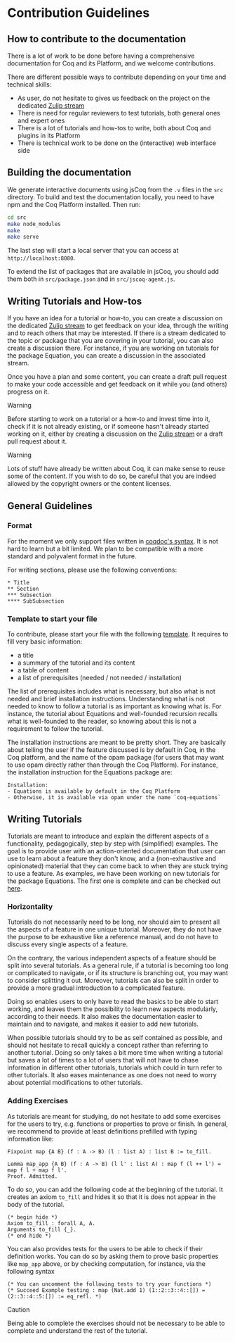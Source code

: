 
# Contribution Guidelines

## How to contribute to the documentation

There is a lot of work to be done before having a comprehensive documentation for Coq and its Platform, and we welcome contributions.

There are different possible ways to contribute depending on your time and technical skills:

- As user, do not hesitate to gives us feedback on the project on the dedicated [Zulip stream](https://coq.zulipchat.com/#narrow/stream/437203-Platform-docs)
- There is need for regular reviewers to test tutorials, both general ones and expert ones
- There is a lot of tutorials and how-tos to write, both about Coq and plugins in its Platform
- There is technical work to be done on the (interactive) web interface side

## Building the documentation

We generate interactive documents using jsCoq from the `.v` files in the `src` directory.
To build and test the documentation locally, you need to have npm and the Coq Platform installed.
Then run:

```bash
cd src
make node_modules
make
make serve
```

The last step will start a local server that you can access at `http://localhost:8080`.

To extend the list of packages that are available in jsCoq, you should add them both in `src/package.json` and in `src/jscoq-agent.js`.

## Writing Tutorials and How-tos
If you have an idea for a tutorial or how-to, you can create a discussion on the dedicated [Zulip stream](https://coq.zulipchat.com/#narrow/stream/437203-Platform-docs)
to get feedback on your idea, through the writing and to reach others that may be interested.
If there is a stream dedicated to the topic or package that you are covering in your tutorial, you can also create a discussion there.
For instance, if you are working on tutorials for the package
Equation, you can create a discussion in the associated stream.

Once you have a plan and some content, you can create a draft pull request to make your code accessible
and get feedback on it while you (and others) progress on it.

> [!WARNING]
> Before starting to work on a tutorial or a how-to and invest time into it, check if it is not already existing,
> or if someone hasn't already started working on it, either by creating a discussion on the [Zulip stream](https://coq.zulipchat.com/#narrow/stream/437203-Platform-docs) or a draft pull request about it.

> [!WARNING]
> Lots of stuff have already be written about Coq, it can make sense to reuse some of the content.
> If you wish to do so, be careful that you are indeed allowed by the copyright owners or the content licenses.


## General Guidelines

### Format
For the moment we only support files written in [coqdoc's syntax](https://coq.inria.fr/doc/V8.19.0/refman/using/tools/coqdoc.html?highlight=coqdoc).
It is not hard to learn but a bit limited.
We plan to be compatible with a more standard and polyvalent format in the future.

For writing sections, please use the following conventions:
```
* Title
** Section
*** Subsection
**** SubSubsection
```

### Template to start your file
To contribute, please start your file with the following [template](template.md).
It requires to fill very basic information:
  - a title
  - a summary of the tutorial and its content
  - a table of content
  - a list of prerequisites (needed / not needed / installation)

  The list of prerequisites includes what is necessary, but also what is
  not needed and brief installation instructions.
  Understanding what is not needed to know to follow a tutorial is as
  important as knowing what is.
  For instance, the tutorial about Equations and well-founded recursion
  recalls what is well-founded to the reader, so knowing about this is not a
  requirement to follow the tutorial.

  The installation instructions are meant to be pretty short.
  They are basically about telling the user if the feature discussed is by
  default in Coq, in the Coq platform, and the name of the opam package
  (for users that may want to use opam directly rather than through the Coq Platform).
  For instance, the installation instruction for the Equations package are:
  ```
  Installation:
  - Equations is available by default in the Coq Platform
  - Otherwise, it is available via opam under the name `coq-equations`
  ```

## Writing Tutorials
Tutorials are meant to introduce and explain the different aspects of a functionality, pedagogically, step by step with (simplified) examples.
The goal is to provide user with an action-oriented documentation that user can use to learn about a feature they don't know,
and a (non-exhaustive and opinionated) material that they can come back to when they are stuck trying to use a feature.
As examples, we have been working on new tutorials for the package Equations.
The first one is complete and can be checked out [here](src/Tutorial_Equations_basics.v).


### Horizontality

Tutorials do not necessarily need to be long, nor should aim to present
all the aspects of a feature in one unique tutorial.
Moreover, they do not have the purpose to be exhaustive like a reference
manual, and do not have to discuss every single aspects of a feature.

On the contrary, the various independent aspects of a feature should be split into several tutorials.
As a general rule, if a tutorial is becoming too long or complicated to navigate,
or if its structure is branching out, you may want to consider splitting it out.
Moreover, tutorials can also be split in order to provide a more gradual introduction to a complicated feature.

Doing so enables users to only have to read the basics to be able to start working,
and leaves them the possibility to learn new aspects modularly, according to their needs.
It also makes the documentation easier to maintain and to navigate, and makes it easier to add new tutorials.

When possible tutorials should try to be as self contained as possible,
and should not hesitate to recall quickly a concept rather than referring to another tutorial.
Doing so only takes a bit more time when writing a tutorial but saves a lot of times to a lot of users
that will not have to chase information in different other tutorials, tutorials which could in turn refer to other tutorials.
It also eases maintenance as one does not need to worry about potential modifications to other tutorials.

### Adding Exercises
As tutorials are meant for studying, do not hesitate to add some exercises for the users to try, e.g. functions or properties to prove or finish.
In general, we recommend to provide at least definitions prefilled with typing information like:

```
Fixpoint map {A B} (f : A -> B) (l : list A) : list B := to_fill.

Lemma map_app {A B} (f : A -> B) (l l' : list A) : map f (l ++ l') = map f l + map f l'.
Proof. Admitted.
```

To do so, you can add the following code at the beginning of the tutorial.
It creates an axiom `to_fill` and hides it so that it is does not appear in the body of the tutorial.
```
(* begin hide *)
Axiom to_fill : forall A, A.
Arguments to_fill {_}.
(* end hide *)
```

You can also provides tests for the users to be able to check if their definition works.
You can do so by asking them to prove basic properties like `map_app` above, or by checking computation, for instance, via the following syntax
```
(* You can uncomment the following tests to try your functions *)
(* Succeed Example testing : map (Nat.add 1) (1::2::3::4::[]) = (2::3::4::5:[]) := eq_refl. *)
```

> [!CAUTION]
> Being able to complete the exercises should not be necessary to be able
> to complete and understand the rest of the tutorial.

